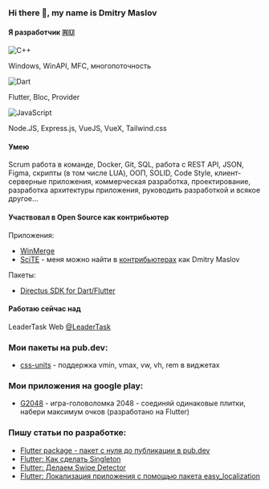 ### Hi there 👋, my name is Dmitry Maslov

#### Я разработчик 🇷🇺

![C++](https://img.shields.io/badge/c++-15%20лет-%2300599C.svg?style=for-the-badge&logo=c%2B%2B&logoColor=white)

Windows, WinAPI, MFC, многопоточность

![Dart](https://img.shields.io/badge/dart-1%20год-%230175C2.svg?style=for-the-badge&logo=dart&logoColor=white)

Flutter, Bloc, Provider

![JavaScript](https://img.shields.io/badge/javascript-5%20месяцев-%23323330.svg?style=for-the-badge&logo=javascript&logoColor=%23F7DF1E)

Node.JS, Express.js, VueJS, VueX, Tailwind.css

#### Умею

Scrum работа в команде, Docker, Git, SQL, работа с REST API, JSON, Figma, скрипты (в том числе LUA), ООП, SOLID, Code Style, клиент-серверные приложения, коммерческая разработка, проектирование, разработка архитектуры приложения, руководить разработкой и всякое другое...

#### Участвовал в Open Source как контрибьютер

Приложения:
- [WinMerge](https://winmerge.org/)
- [SciTE](https://www.scintilla.org/SciTE.html) - меня можно найти в [контрибьютерах](https://www.scintilla.org/ScintillaHistory.html) как Dmitry Maslov

Пакеты:
- [Directus SDK for Dart/Flutter](https://github.com/apstanisic/directus-dart)

#### Работаю сейчас над

LeaderTask Web [@LeaderTask](https://github.com/leadertask)

### Мои пакеты на pub.dev:

- [css-units](https://pub.dev/packages/css_units) - поддержка vmin, vmax, vw, vh, rem в виджетах

### Мои приложения на google play:

- [G2048](https://play.google.com/store/apps/details?id=ru.simpopuska.game2048) - игра-головоломка 2048 - соединяй одинаковые плитки, набери максимум очков (разработано на Flutter)

### Пишу статьи по разработке:

- [Flutter package - пакет с нуля до публикации в pub.dev](https://zen.yandex.ru/media/id/5b9b6b8c1ad72800aeaa2614/6286903d3e78be4dd618c1cf)
- [Flutter: Как сделать Singleton](https://zen.yandex.ru/media/id/5b9b6b8c1ad72800aeaa2614/629edc425ed61e62b405555a)
- [Flutter: Делаем Swipe Detector](https://zen.yandex.ru/media/id/5b9b6b8c1ad72800aeaa2614/62944bea0afb373daf1e21fc)
- [Flutter: Локализация приложения с помощью пакета easy_localization](https://zen.yandex.ru/media/id/5b9b6b8c1ad72800aeaa2614/62762dd27854fa6bffccaefa)